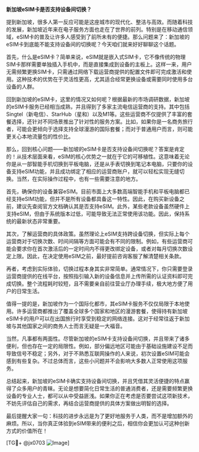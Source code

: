 **新加坡eSIM卡是否支持设备间切换？**

提到新加坡，很多人第一反应可能是这座城市的现代化、整洁与高效。而随着科技的发展，新加坡近年来在电子服务方面也走在了世界的前列。特别是在移动通信领域，eSIM卡的普及让许多人感受到了前所未有的便捷。那么问题来了：新加坡的eSIM卡到底能不能支持设备间的切换呢？今天咱们就来好好聊聊这个话题。

首先，什么是eSIM卡？简单来说，eSIM就是嵌入式SIM卡，它不像传统的物理SIM卡那样需要单独插入手机中，而是直接集成到设备的主板上。这样一来，用户无需频繁更换SIM卡，只需通过网络下载运营商提供的配置文件即可完成激活和使用。这种技术的优势在于灵活性更高，尤其适合经常更换设备或需要同时使用多台设备的人群。

回到新加坡的eSIM卡，这里的情况又如何呢？根据最新的市场调研数据，新加坡的eSIM卡服务已经相当成熟，并且得到了多家主流电信运营商的支持。其中包括Singtel（新电信）、StarHub（星和）以及M1等。这些运营商不仅提供了丰富的套餐选择，还针对不同场景推出了针对性的服务方案。比如，如果你是一名商务旅行者，可能会更倾向于选择支持全球漫游的国际套餐；而对于普通用户而言，则可能更关心本地流量包的性价比。

那么，回到核心问题——新加坡的eSIM卡是否支持设备间切换呢？答案是肯定的！从技术层面来看，eSIM的核心优势之一就在于它的可移植性。这意味着无论你是从一部智能手机切换到平板电脑，还是从手表切换到笔记本电脑，只要你的设备支持eSIM功能，并且成功绑定了相应的运营商账户，就可以轻松实现无缝切换。当然，在实际操作过程中，也有一些需要注意的地方。

首先，确保你的设备兼容eSIM。目前市面上大多数高端智能手机和平板电脑都已经支持eSIM功能，但并不是所有设备都具备这一特性。因此，在购买新设备之前，建议先查阅官方文档确认其是否支持eSIM。此外，某些老款设备虽然硬件上支持eSIM，但由于系统版本过低，可能导致无法正常使用该功能。因此，保持系统的最新状态非常重要。

其次，了解运营商的具体政策。虽然理论上eSIM支持跨设备切换，但实际上每个运营商对于切换次数、时间间隔等方面可能会有不同的限制。例如，有些运营商可能会要求你在首次激活后的一定时间内不得更改绑定设备，或者对每月切换次数设定上限。因此，在决定使用eSIM之前，最好提前咨询客服了解清楚相关条款。

再者，考虑到实际体验，切换过程本身其实非常简单。通常情况下，你只需要登录运营商提供的在线平台，按照指引输入新的设备信息并上传所需的认证资料即可完成切换。整个流程耗时较短，且不需要亲自前往营业厅办理手续，极大地方便了用户的日常生活。

值得一提的是，新加坡作为一个国际化都市，其eSIM卡服务不仅仅局限于本地使用。许多运营商都推出了覆盖全球多个国家和地区的漫游套餐，使得持有新加坡eSIM卡的用户可以在出国旅行时享受到稳定的网络连接。这对于经常往返于新加坡与其他国家之间的商务人士而言无疑是一大福音。

当然，凡事都有两面性。尽管新加坡的eSIM卡支持设备间切换，并且带来了诸多便利，但也存在一定的局限性。例如，部分偏远地区可能由于基础设施建设不足而导致信号不稳定；另外，对于不熟悉互联网操作的人来说，初次设置eSIM可能会感到有些复杂。不过总体而言，这些小问题并不会影响大多数人正常使用这项服务。

总结起来，新加坡的eSIM卡确实支持设备间切换，并且凭借其灵活便捷的特点赢得了众多用户的青睐。无论是想要简化日常生活的普通消费者，还是需要频繁更换设备的专业人士，都可以从中受益匪浅。如果你正在考虑是否要尝试这项新技术，不妨先评估自己的需求，再结合运营商提供的具体方案做出明智的选择。

最后提醒大家一句：科技的进步永远是为了更好地服务于人类，而不是增加额外的麻烦。所以，当你真正体验到eSIM带来的便利之后，相信你会更加认可这种创新方式的价值所在！

[TG💪+ @jx0703 ![Image](https://github.com/user-attachments/assets/dbca1d08-cadb-493c-b0ec-ad6f7a83f270)]